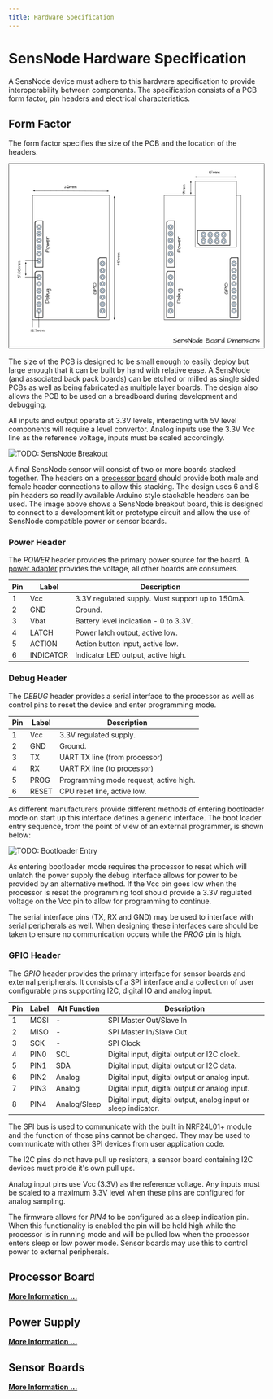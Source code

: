 ```yaml
---
title: Hardware Specification
---
```

# SensNode Hardware Specification

A SensNode device must adhere to this hardware specification to provide interoperability between components. The specification
consists of a PCB form factor, pin headers and electrical characteristics.

## Form Factor

The form factor specifies the size of the PCB and the location of the headers.

![PCB Form Factor](/images/diagrams/sensnode_form_factor.png)

The size of the PCB is designed to be small enough to easily deploy but large enough that it can be built by hand with
relative ease. A SensNode (and associated back pack boards) can be etched or milled as single sided PCBs as well as
being fabricated as multiple layer boards. The design also allows the PCB to be used on a breadboard during development
and debugging.

All inputs and output operate at 3.3V levels, interacting with 5V level components will require a level convertor. Analog
inputs use the 3.3V Vcc line as the reference voltage, inputs must be scaled accordingly.

![TODO: SensNode Breakout]()

A final SensNode sensor will consist of two or more boards stacked together. The headers on a [processor board](/pages/sensnode/cpuboard.html)
should provide both male and female header connections to allow this stacking. The design uses 6 and 8 pin headers so
readily available Arduino style stackable headers can be used. The image above shows a SensNode breakout board, this
is designed to connect to a development kit or prototype circuit and allow the use of SensNode compatible power or sensor
boards.

### Power Header

The *POWER* header provides the primary power source for the board. A [power adapter](/pages/sensnode/powerboard.html) provides
the voltage, all other boards are consumers.

|Pin|Label    |Description                                     |
|---|---------|------------------------------------------------|
| 1 |Vcc      |3.3V regulated supply. Must support up to 150mA.|
| 2 |GND      |Ground.                                         |
| 3 |Vbat     |Battery level indication - 0 to 3.3V.           |
| 4 |LATCH    |Power latch output, active low.                 |
| 5 |ACTION   |Action button input, active low.                |
| 6 |INDICATOR|Indicator LED output, active high.              |

### Debug Header

The *DEBUG* header provides a serial interface to the processor as well as control pins to reset the device and enter
programming mode.

|Pin|Label    |Description                                     |
|---|---------|------------------------------------------------|
| 1 |Vcc      |3.3V regulated supply.                          |
| 2 |GND      |Ground.                                         |
| 3 |TX       |UART TX line (from processor)                   |
| 4 |RX       |UART RX line (to processor)                     |
| 5 |PROG     |Programming mode request, active high.          |
| 6 |RESET    |CPU reset line, active low.                     |

As different manufacturers provide different methods of entering bootloader mode on start up this interface defines
a generic interface. The boot loader entry sequence, from the point of view of an external programmer, is shown below:

![TODO: Bootloader Entry]()

As entering bootloader mode requires the processor to reset which will unlatch the power supply the debug interface
allows for power to be provided by an alternative method. If the Vcc pin goes low when the processor is reset the
programming tool should provide a 3.3V regulated voltage on the Vcc pin to allow for programming to continue.

The serial interface pins (TX, RX and GND) may be used to interface with serial peripherals as well. When designing
these interfaces care should be taken to ensure no communication occurs while the *PROG* pin is high.

### GPIO Header

The *GPIO* header provides the primary interface for sensor boards and external peripherals. It consists of a SPI
interface and a collection of user configurable pins supporting I2C, digital IO and analog input.

|Pin|Label|Alt Function|Description                                                    |
|---|-----|------------|---------------------------------------------------------------|
| 1 |MOSI |-           |SPI Master Out/Slave In                                        |
| 2 |MISO |-           |SPI Master In/Slave Out                                        |
| 3 |SCK  |-           |SPI Clock                                                      |
| 4 |PIN0 |SCL         |Digital input, digital output or I2C clock.                    |
| 5 |PIN1 |SDA         |Digital input, digital output or I2C data.                     |
| 6 |PIN2 |Analog      |Digital input, digital output or analog input.                 |
| 7 |PIN3 |Analog      |Digital input, digital output or analog input.                 |
| 8 |PIN4 |Analog/Sleep|Digital input, digital output, analog input or sleep indicator.|

The SPI bus is used to communicate with the built in NRF24L01+ module and the function of those pins cannot be changed.
They may be used to communicate with other SPI devices from user application code.

The I2C pins do not have pull up resistors, a sensor board containing I2C devices must proide it's own pull ups.

Analog input pins use Vcc (3.3V) as the reference voltage. Any inputs must be scaled to a maximum 3.3V level when these
pins are configured for analog sampling.

The firmware allows for *PIN4* to be configured as a sleep indication pin. When this functionality is enabled the pin
will be held high while the processor is in running mode and will be pulled low when the processor enters sleep or
low power mode. Sensor boards may use this to control power to external peripherals.

## Processor Board

**[More Information ...](/pages/sensnode/cpuboard.html)**

## Power Supply

**[More Information ...](/pages/sensnode/powerboard.html)**

## Sensor Boards

**[More Information ...](/pages/sensnode/backpack.html)**

